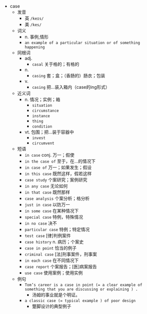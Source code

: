 - case
  - 发音
    - 英 `/keɪs/`
    - 美 `/kes/`
  - 词义
    - n. 事例,情形
    - `an example of a particular situation or of something happening`
  - 同根词
    - adj.
      - `casal` 关于格的；有格的
    - n.
      - `casing` 套；盒；（香肠的）肠衣；包装
    - v.
      - `casing` 把…装入箱内（case的ing形式）
  - 近义词
    - n. 情况；实例；箱
      - `situation`
      - `circumstance`
      - `instance`
      - `thing`
      - `condition`
    - vt. 包围；把…装于容器中
      - `invest`
      - `circumvent`
  - 短语
    - `in case` conj. 万一；假使 
    - `in the case of` 至于，在…的情况下 
    - `in case of` 万一；如果发生；假设 
    - `in this case` 既然这样，假若这样 
    - `case study` 个案研究；案例研究 
    - `in any case` 无论如何 
    - `in that case` 既然那样 
    - `case analysis` 个案分析；格分析 
    - `just in case` 以防万一 
    - `in some case` 在某种情况下 
    - `special case` 特例，特殊情况 
    - `in no case` 决不 
    - `particular case` 特例；特定情况 
    - `test case` [律]判例案件 
    - `case history` n. 病历；个案史 
    - `case in point` 恰当的例子 
    - `criminal case` [法]刑事案件，刑事案 
    - `in each case` 在不同情况下 
    - `case report` 个案报告；[医]病案报告 
    - `use case` 使用案例；使用实例 
  - 例句
    - `Tom’s career is a case in point (= a clear example of something that you are discussing or explaining ) .`
      - 汤姆的事业就是个明证。
    - `a classic case (= typical example ) of poor design`
      - 蹩脚设计的典型例子

